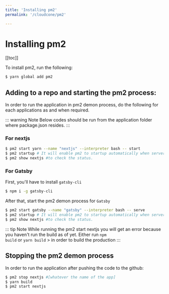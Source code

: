 ```yaml
---
title: 'Installing pm2'
permalink: '/cloudcone/pm2'

---
```


# Installing pm2

[[toc]]

To install pm2, run the following:

```bash
$ yarn global add pm2
```

## Adding to a repo and starting the pm2 process:

In order to run the application in pm2 demon process, do the following for each applications as and when required. 

::: warning Note
Below codes should be run from the application folder where package.json resides.
:::

### For nextjs

```bash
$ pm2 start yarn --name "nextjs" --interpreter bash -- start
$ pm2 startup # It will enable pm2 to startup automatically when server restarts
$ pm2 show nextjs #to check the status.

```

### For Gatsby

First, you'll have to install <code>gatsby-cli</code>

```bash
$ npm i -g gatsby-cli

```

After that, start the pm2 demon process for <code>Gatsby</code>

```bash
$ pm2 start gatsby --name "gatsby" --interpreter bash -- serve
$ pm2 startup # It will enable pm2 to startup automatically when server restarts
$ pm2 show nextjs #to check the status.

```

::: tip Note
While running the pm2 start nextjs you will get an error because you haven't run the build as of yet. Either run <code>npm build</code> or <code>yarn build</code> > in order to build the production
:::

## Stopping the pm2 demon process

In order to run the application after pushing the code to the github:

```bash
$ pm2 stop nextjs #[whatever the name of the app]
$ yarn build
$ pm2 start nextjs

```